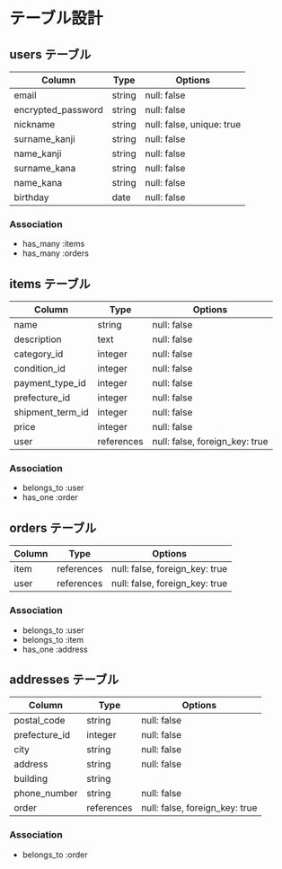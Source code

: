# テーブル設計

## users テーブル

| Column             | Type    | Options                   |
| ------------------ | ------- | ------------------------- |
| email              | string  | null: false               |
| encrypted_password | string  | null: false               |
| nickname           | string  | null: false, unique: true |
| surname_kanji      | string  | null: false               |
| name_kanji         | string  | null: false               |
| surname_kana       | string  | null: false               |
| name_kana          | string  | null: false               |
| birthday           | date    | null: false               |

### Association

- has_many :items
- has_many :orders

## items テーブル

| Column        | Type       | Options                       |
| ------------- | ---------- | ----------------------------- |
| name          | string     | null: false                   |
| description   | text       | null: false                   |
| category_id      | integer       | null: false                   |
| condition_id    | integer       | null: false                   |
| payment_type_id  | integer       | null: false                   |
| prefecture_id    | integer     | null: false                   |
| shipment_term_id | integer       | null: false                   |
| price         | integer    | null: false                   |
| user          | references | null: false, foreign_key: true|

### Association

- belongs_to :user
- has_one :order

## orders テーブル

| Column  | Type       | Options                        |
| ------- | ---------- | ------------------------------ |
| item    | references | null: false, foreign_key: true |
| user    | references | null: false, foreign_key: true |

### Association

- belongs_to :user
- belongs_to :item
- has_one :address

## addresses テーブル

| Column       | Type       | Options                        |
| ------------ | ---------- | ------------------------------ |
| postal_code  | string     | null: false                    |
| prefecture_id   | integer     | null: false                    |
| city         | string     | null: false                    |
| address      | string     | null: false                    |
| building     | string     |                                |
| phone_number | string     | null: false                    |
| order        | references | null: false, foreign_key: true |

### Association

- belongs_to :order

